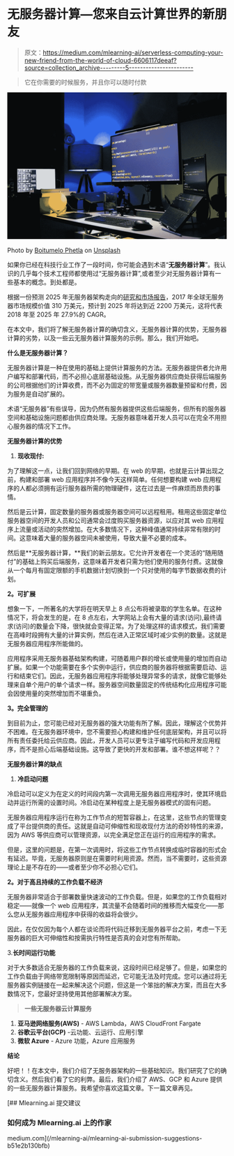 # 无服务器计算—您来自云计算世界的新朋友

> 原文：<https://medium.com/mlearning-ai/serverless-computing-your-new-friend-from-the-world-of-cloud-6606117deeaf?source=collection_archive---------5----------------------->

> 它在你需要的时候服务，并且你可以随时付款

![](img/358e1b8b57dced1c5b1449c93a83f825.png)

Photo by [Boitumelo Phetla](https://unsplash.com/@writecodenow?utm_source=medium&utm_medium=referral) on [Unsplash](https://unsplash.com?utm_source=medium&utm_medium=referral)

如果你已经在科技行业工作了一段时间，你可能会遇到术语“**无服务器计算**”。我认识的几乎每个技术工程师都使用过“无服务器计算”,或者至少对无服务器计算有一些基本的概念。到处都是。

根据一份预测 2025 年无服务器架构走向的[研究和市场报告](https://www.researchandmarkets.com/reports/4828585/serverless-architecture-market-by-deployment?utm_source=GNDIY&utm_medium=PressRelease&utm_code=xffnkb&utm_campaign=1292848+-+Serverless+Architecture+Market+Forecasts+to+2025&utm_exec=joca220prd)，2017 年全球无服务器市场规模价值 310 万美元，预计到 2025 年将达到近 2200 万美元，这将代表 2018 年至 2025 年 27.9%的 CAGR。

在本文中，我们将了解无服务器计算的确切含义，无服务器计算的优势，无服务器计算的劣势，以及一些云无服务器计算服务的示例。那么，我们开始吧。

**什么是无服务器计算？**

无服务器计算是一种在使用的基础上提供计算服务的方法。无服务器提供者允许用户编写和部署代码，而不必担心底层基础设施。从无服务器供应商处获得后端服务的公司根据他们的计算收费，而不必为固定的带宽量或服务器数量预留和付费，因为服务是自动扩展的。

术语“无服务器”有些误导，因为仍然有服务器提供这些后端服务，但所有的服务器空间和基础设施问题都由供应商处理。无服务器意味着开发人员可以在完全不用担心服务器的情况下工作。

**无服务器计算的优势**

1.  **现收现付:**

为了理解这一点，让我们回到网络的早期。在 web 的早期，也就是云计算出现之前，构建和部署 web 应用程序并不像今天这样简单。任何想要构建 web 应用程序的人都必须拥有运行服务器所需的物理硬件，这在过去是一件麻烦而昂贵的事情。

然后是云计算，固定数量的服务器或服务器空间可以远程租用。租用这些固定单位服务器空间的开发人员和公司通常会过度购买服务器资源，以应对其 web 应用程序上流量或活动的突然增加。在大多数情况下，这种峰值通常持续非常有限的时间。这意味着大量的服务器空间未被使用，导致大量不必要的成本。

然后是**无服务器计算，**我们的新云朋友。它允许开发者在一个灵活的“随用随付”的基础上购买后端服务，这意味着开发者只需为他们使用的服务付费。这就像从一个每月有固定限额的手机数据计划切换到一个只对使用的每字节数据收费的计划。

**2。可扩展**

想象一下，一所著名的大学将在明天早上 8 点公布将被录取的学生名单。在这种情况下，将会发生的是，在 8 点左右，大学网站上会有大量的请求(访问),最终请求(访问)的数量会下降，很快就会变得正常。为了处理这样的请求模式，我们需要在高峰时段拥有大量的计算实例，然后在进入正常区域时减少实例的数量。这就是无服务器应用程序所能做的。

应用程序采用无服务器基础架构构建，可随着用户群的增长或使用量的增加而自动扩展。如果一个功能需要在多个实例中运行，供应商的服务器将根据需要启动、运行和结束它们。因此，无服务器应用程序将能够处理异常多的请求，就像它能够处理来自单个用户的单个请求一样。服务器空间数量固定的传统结构化应用程序可能会因使用量的突然增加而不堪重负。

**3。完全管理的**

到目前为止，您可能已经对无服务器的强大功能有所了解。因此，理解这个优势并不困难。在无服务器环境中，您不需要担心构建和维护任何底层架构，并且可以将所有责任委托给云供应商。因此，开发人员可以更专注于编写代码和开发应用程序，而不是担心后端基础设施。这导致了更快的开发和部署。谁不想这样呢？？

**无服务器计算的缺点**

1.  **冷启动问题**

冷启动可以定义为在定义的时间段内第一次调用无服务器应用程序时，使其环境启动并运行所需的设置时间。冷启动在某种程度上是无服务器模式的固有问题。

无服务器应用程序运行在称为工作节点的短暂容器上，在这里，这些节点的管理变成了平台提供商的责任。这就是自动可伸缩性和现收现付方法的奇妙特性的来源，因为 AWS 等供应商可以管理资源，以完全满足您正在运行的应用程序的需求。

但是，这里的问题是，在第一次调用时，将这些工作节点转换成临时容器的形式会有延迟。毕竟，无服务器原则是在需要时利用资源。然而，当不需要时，这些资源理论上是不存在的——或者至少你不必担心它们。

**2。对于高且持续的工作负载不经济**

无服务器非常适合于部署数量快速波动的工作负载。但是，如果您的工作负载相对稳定——就像一个 web 应用程序，其流量不会随着时间的推移而大幅变化——那么您从无服务器应用程序中获得的收益将会很少。

因此，在仅仅因为每个人都在谈论而将代码迁移到无服务器平台之前，考虑一下无服务器的巨大可伸缩性和按需执行特性是否真的会对您有所帮助。

3.**长时间运行功能**

对于大多数适合无服务器的工作负载来说，这段时间已经足够了。但是，如果您的工作负载由于网络带宽限制等原因而延迟，它可能无法及时完成。您可以通过将无服务器实例链接在一起来解决这个问题，但这是一个笨拙的解决方案，而且在大多数情况下，您最好坚持使用其他部署解决方案。

> **一些无服务器云计算服务**

1.  **亚马逊网络服务(AWS)** - AWS Lambda，AWS CloudFront Fargate
2.  **谷歌云平台(GCP)** -云功能、云运行、应用引擎
3.  **微软 Azure** - Azure 功能，Azure 应用服务

**结论**

好吧！！在本文中，我们介绍了无服务器架构的一些基础知识。我们研究了它的确切含义。然后我们看了它的利弊。最后，我们介绍了 AWS、GCP 和 Azure 提供的一些无服务器计算服务。我希望你喜欢这篇文章。下一篇文章再见。

[](/mlearning-ai/mlearning-ai-submission-suggestions-b51e2b130bfb) [## Mlearning.ai 提交建议

### 如何成为 Mlearning.ai 上的作家

medium.com](/mlearning-ai/mlearning-ai-submission-suggestions-b51e2b130bfb)